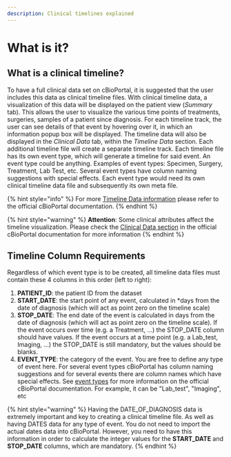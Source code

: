 ```yaml
---
description: Clinical timelines explained
---
```


# What is it?

## What is a clinical timeline?

To have a full clinical data set on cBioPortal, it is suggested that the user includes this data as clinical timeline files. With clinical timeline data, a visualization of this data will be displayed on the patient view (_Summary_ tab). This allows the user to visualize the various time points of treatments, surgeries, samples of a patient since diagnosis. For each timeline track, the user can see details of that event by hovering over it, in which an information popup box will be displayed. The timeline data will also be displayed in the _Clinical Data_ tab, within the _Timeline Data_ section. Each additional timeline file will create a separate timeline track. Each timeline file has its own event type, which will generate a timeline for said event. An event type could be anything. Examples of event types: Specimen, Surgery, Treatment, Lab Test, etc. Several event types have column naming suggestions with special effects. Each event type would need its own clinical timeline data file and subsequently its own meta file.

{% hint style="info" %}
For more [Timeline Data information](https://docs.cbioportal.org/5.1-data-loading/data-loading/file-formats#timeline-data) please refer to the official cBioPortal documentation.
{% endhint %}

{% hint style="warning" %}
**Attention**: Some clinical attributes affect the timeline visualization. Please check the [Clinical Data section](https://docs.cbioportal.org/5.1-data-loading/data-loading/file-formats#clinical-data) in the official cBioPortal documentation for more information
{% endhint %}

## Timeline Column Requirements

Regardless of which event type is to be created, all timeline data files must contain these 4 columns in this order (left to right):

1. &#x20;**PATIENT\_ID**: the patient ID from the dataset
2. **START\_DATE**: the start point of any event, calculated in \*days from the date of diagnosis (which will act as point zero on the timeline scale)
3. **STOP\_DATE**: The end date of the event is calculated in days from the date of diagnosis (which will act as point zero on the timeline scale). If the event occurs over time (e.g. a Treatment, ...) the STOP\_DATE column should have values. If the event occurs at a time point (e.g. a Lab\_test, Imaging, ...) the STOP\_DATE is still mandatory, but the values should be blanks.
4. **EVENT\_TYPE**: the category of the event. You are free to define any type of event here. For several event types cBioPortal has column naming suggestions and for several events there are column names which have special effects. See [event types](https://docs.cbioportal.org/file-formats/#clinical-track-ordering) for more information on the official cBioPortal documentation. For example, it can be "Lab\_test", "Imaging", etc

{% hint style="warning" %}
Having the DATE\_OF\_DIAGNOSIS data is extremely important and key to creating a clinical timeline file. As well as having DATES data for any type of event. You do not need to import the actual dates data into cBioPortal. However, you need to have this information in order to calculate the integer values for the **START\_DATE** and **STOP\_DATE** columns, which are mandatory.
{% endhint %}

####
